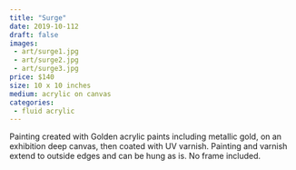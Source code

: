 ```yaml
---
title: "Surge"
date: 2019-10-112
draft: false
images:
 - art/surge1.jpg
 - art/surge2.jpg
 - art/surge3.jpg
price: $140
size: 10 x 10 inches
medium: acrylic on canvas
categories:
 - fluid acrylic
---
```


Painting created with Golden acrylic paints including metallic gold, on an exhibition deep canvas, then coated with UV varnish. Painting and varnish extend to outside edges and can be hung as is. No frame included.
